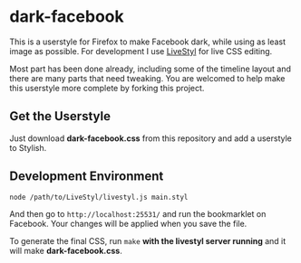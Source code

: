 dark-facebook
=============

This is a userstyle for Firefox to make Facebook dark, while using as least image as possible.
For development I use [LiveStyl](https://github.com/dtinth/LiveStyl) for live CSS editing.

Most part has been done already, including some of the timeline layout and there are many parts that need tweaking.
You are welcomed to help make this userstyle more complete by forking this project.


Get the Userstyle
-----------------

Just download __dark-facebook.css__ from this repository and add a userstyle to Stylish.


Development Environment
-----------------------

    node /path/to/LiveStyl/livestyl.js main.styl

And then go to `http://localhost:25531/` and run the bookmarklet on Facebook.
Your changes will be applied when you save the file.

To generate the final CSS, run `make` __with the livestyl server running__ and it will make __dark-facebook.css__.



